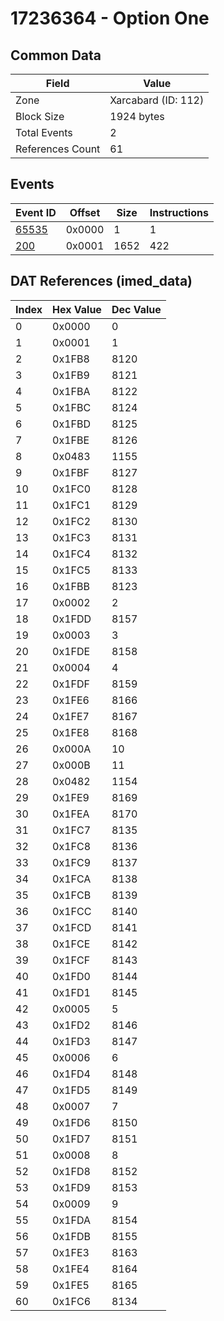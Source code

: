 # 17236364 - Option One

## Common Data

| Field            | Value               |
|------------------|---------------------|
| Zone             | Xarcabard (ID: 112) |
| Block Size       | 1924 bytes          |
| Total Events     | 2                   |
| References Count | 61                  |

## Events

| Event ID            | Offset   |   Size |   Instructions |
|---------------------|----------|--------|----------------|
| [65535](./65535.md) | 0x0000   |      1 |              1 |
| [200](./200.md)     | 0x0001   |   1652 |            422 |

## DAT References (imed_data)

|   Index | Hex Value   |   Dec Value |
|---------|-------------|-------------|
|       0 | 0x0000      |           0 |
|       1 | 0x0001      |           1 |
|       2 | 0x1FB8      |        8120 |
|       3 | 0x1FB9      |        8121 |
|       4 | 0x1FBA      |        8122 |
|       5 | 0x1FBC      |        8124 |
|       6 | 0x1FBD      |        8125 |
|       7 | 0x1FBE      |        8126 |
|       8 | 0x0483      |        1155 |
|       9 | 0x1FBF      |        8127 |
|      10 | 0x1FC0      |        8128 |
|      11 | 0x1FC1      |        8129 |
|      12 | 0x1FC2      |        8130 |
|      13 | 0x1FC3      |        8131 |
|      14 | 0x1FC4      |        8132 |
|      15 | 0x1FC5      |        8133 |
|      16 | 0x1FBB      |        8123 |
|      17 | 0x0002      |           2 |
|      18 | 0x1FDD      |        8157 |
|      19 | 0x0003      |           3 |
|      20 | 0x1FDE      |        8158 |
|      21 | 0x0004      |           4 |
|      22 | 0x1FDF      |        8159 |
|      23 | 0x1FE6      |        8166 |
|      24 | 0x1FE7      |        8167 |
|      25 | 0x1FE8      |        8168 |
|      26 | 0x000A      |          10 |
|      27 | 0x000B      |          11 |
|      28 | 0x0482      |        1154 |
|      29 | 0x1FE9      |        8169 |
|      30 | 0x1FEA      |        8170 |
|      31 | 0x1FC7      |        8135 |
|      32 | 0x1FC8      |        8136 |
|      33 | 0x1FC9      |        8137 |
|      34 | 0x1FCA      |        8138 |
|      35 | 0x1FCB      |        8139 |
|      36 | 0x1FCC      |        8140 |
|      37 | 0x1FCD      |        8141 |
|      38 | 0x1FCE      |        8142 |
|      39 | 0x1FCF      |        8143 |
|      40 | 0x1FD0      |        8144 |
|      41 | 0x1FD1      |        8145 |
|      42 | 0x0005      |           5 |
|      43 | 0x1FD2      |        8146 |
|      44 | 0x1FD3      |        8147 |
|      45 | 0x0006      |           6 |
|      46 | 0x1FD4      |        8148 |
|      47 | 0x1FD5      |        8149 |
|      48 | 0x0007      |           7 |
|      49 | 0x1FD6      |        8150 |
|      50 | 0x1FD7      |        8151 |
|      51 | 0x0008      |           8 |
|      52 | 0x1FD8      |        8152 |
|      53 | 0x1FD9      |        8153 |
|      54 | 0x0009      |           9 |
|      55 | 0x1FDA      |        8154 |
|      56 | 0x1FDB      |        8155 |
|      57 | 0x1FE3      |        8163 |
|      58 | 0x1FE4      |        8164 |
|      59 | 0x1FE5      |        8165 |
|      60 | 0x1FC6      |        8134 |
